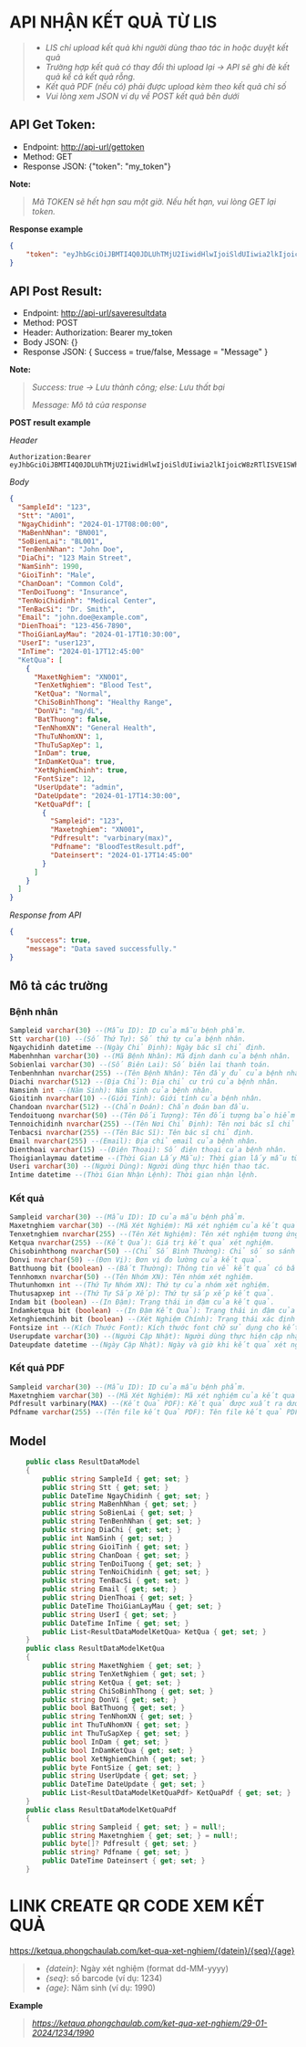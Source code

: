 # API NHẬN KẾT QUẢ TỪ LIS
> - *LIS chỉ upload kết quả khi người dùng thao tác in hoặc duyệt kết quả*
> - *Trường hợp kết quả có thay đổi thì upload lại -> API sẽ ghi đè kết quả kể cả kết quả rỗng.*
> - *Kết quả PDF (nếu có) phải được upload kèm theo kết quả chỉ số*
> - *Vui lòng xem JSON ví dụ về POST kết quả bên dưới*
## API Get Token:
- Endpoint: [http://api-url/gettoken](http://api-url/gettoken)
- Method: GET
- Response JSON: {"token": "my_token"}

**Note:**
> *Mã TOKEN sẽ hết hạn sau một giờ. Nếu hết hạn, vui lòng GET lại token.*
  
**Response example**
```json
{
    "token": "eyJhbGciOiJBMTI4Q0JDLUhTMjU2IiwidHlwIjoiSldUIiwia2lkIjoicW8zRTlISVE1SWh0N2U4dktoRzJtc1hhNHJNVUFrTUQifQ.eyJ1c2VybmFtZSI6InBob25nY2hhdWxhYl9hcGkiLCJyb2xlIjoiYWRtaW4iLCJuYmYiOjE3MDU0NjI3MjQsImV4cCI6MTcwNTQ2NjMyNCwiaXNzIjoicGhvbmdjaGF1bGFiX2FwaSIsImF1ZCI6ImFwaSJ9.Q0BXPB72ex7WbFU-AgvsEzgK9NZ6IMubrVepwOSUdus"
}
```
## API Post Result:
- Endpoint: [http://api-url/saveresultdata](http://api-url/saveresultdata)
- Method: POST
- Header:
    Authorization: Bearer my_token 
- Body JSON: {}
- Response JSON: { Success = true/false, Message = "Message" }
  
**Note:**
>  *Success: true -> Lưu thành công; else: Lưu thất bại*
> 
> *Message: Mô tả của response*
  
**POST result example**

*Header*
```
Authorization:Bearer eyJhbGciOiJBMTI4Q0JDLUhTMjU2IiwidHlwIjoiSldUIiwia2lkIjoicW8zRTlISVE1SWh0N2U4dktoRzJtc1hhNHJNVUFrTUQifQ.eyJ1c2VybmFtZSI6InBob25nY2hhdWxhYl9hcGkiLCJyb2xlIjoiYWRtaW4iLCJuYmYiOjE3MDU0ODg4MTMsImV4cCI6MTcwNTQ5MjQxMywiaXNzIjoicGhvbmdjaGF1bGFiX2FwaSIsImF1ZCI6ImFwaSJ9.emskgyawz3TLaCuJxhytw0hC3UGd0HV7qz34QYSwW_c
```
*Body*
```json
{
  "SampleId": "123",
  "Stt": "A001",
  "NgayChidinh": "2024-01-17T08:00:00",
  "MaBenhNhan": "BN001",
  "SoBienLai": "BL001",
  "TenBenhNhan": "John Doe",
  "DiaChi": "123 Main Street",
  "NamSinh": 1990,
  "GioiTinh": "Male",
  "ChanDoan": "Common Cold",
  "TenDoiTuong": "Insurance",
  "TenNoiChidinh": "Medical Center",
  "TenBacSi": "Dr. Smith",
  "Email": "john.doe@example.com",
  "DienThoai": "123-456-7890",
  "ThoiGianLayMau": "2024-01-17T10:30:00",
  "UserI": "user123",
  "InTime": "2024-01-17T12:45:00"
  "KetQua": [
    {
      "MaxetNghiem": "XN001",
      "TenXetNghiem": "Blood Test",
      "KetQua": "Normal",
      "ChiSoBinhThong": "Healthy Range",
      "DonVi": "mg/dL",
      "BatThuong": false,
      "TenNhomXN": "General Health",
      "ThuTuNhomXN": 1,
      "ThuTuSapXep": 1,
      "InDam": true,
      "InDamKetQua": true,
      "XetNghiemChinh": true,
      "FontSize": 12,
      "UserUpdate": "admin",
      "DateUpdate": "2024-01-17T14:30:00",
      "KetQuaPdf": [
        {
          "Sampleid": "123",
          "Maxetnghiem": "XN001",
          "Pdfresult": "varbinary(max)",
          "Pdfname": "BloodTestResult.pdf",
          "Dateinsert": "2024-01-17T14:45:00"
        }
      ]
    }
  ]
}
```
*Response from API*

```json
{
    "success": true,
    "message": "Data saved successfully."
}
```
## Mô tả các trường
### Bệnh nhân
```sql
Sampleid varchar(30) --(Mẫu ID): ID của mẫu bệnh phẩm.
Stt varchar(10) --(Số Thứ Tự): Số thứ tự của bệnh nhân.
Ngaychidinh datetime --(Ngày Chỉ Định): Ngày bác sĩ chỉ định.
Mabenhnhan varchar(30) --(Mã Bệnh Nhân): Mã định danh của bệnh nhân.
Sobienlai varchar(30) --(Số Biên Lai): Số biên lai thanh toán.
Tenbenhnhan nvarchar(255) --(Tên Bệnh Nhân): Tên đầy đủ của bệnh nhân.
Diachi nvarchar(512) --(Địa Chỉ): Địa chỉ cư trú của bệnh nhân.
Namsinh int --(Năm Sinh): Năm sinh của bệnh nhân.
Gioitinh nvarchar(10) --(Giới Tính): Giới tính của bệnh nhân.
Chandoan nvarchar(512) --(Chẩn Đoán): Chẩn đoán ban đầu.
Tendoituong nvarchar(50) --(Tên Đối Tượng): Tên đối tượng bảo hiểm y tế.
Tennoichidinh nvarchar(255) --(Tên Nơi Chỉ Định): Tên nơi bác sĩ chỉ định.
Tenbacsi nvarchar(255) --(Tên Bác Sĩ): Tên bác sĩ chỉ định.
Email nvarchar(255) --(Email): Địa chỉ email của bệnh nhân.
Dienthoai varchar(15) --(Điện Thoại): Số điện thoại của bệnh nhân.
Thoigianlaymau datetime --(Thời Gian Lấy Mẫu): Thời gian lấy mẫu từ bệnh nhân.
Useri varchar(30) --(Người Dùng): Người dùng thực hiện thao tác.
Intime datetime --(Thời Gian Nhận Lệnh): Thời gian nhận lệnh.
```
### Kết quả
```sql
Sampleid varchar(30) --(Mẫu ID): ID của mẫu bệnh phẩm.
Maxetnghiem varchar(30) --(Mã Xét Nghiệm): Mã xét nghiệm của kết quả.
Tenxetnghiem nvarchar(255) --(Tên Xét Nghiệm): Tên xét nghiệm tương ứng.
Ketqua nvarchar(255) --(Kết Quả): Giá trị kết quả xét nghiệm.
Chisobinhthong nvarchar(50) --(Chỉ Số Bình Thường): Chỉ số so sánh với giá trị bình thường.
Donvi nvarchar(50) --(Đơn Vị): Đơn vị đo lường của kết quả.
Batthuong bit (boolean) --(Bất Thường): Thông tin về kết quả có bất thường hay không.
Tennhomxn nvarchar(50) --(Tên Nhóm XN): Tên nhóm xét nghiệm.
Thutunhomxn int --(Thứ Tự Nhóm XN): Thứ tự của nhóm xét nghiệm.
Thutusapxep int --(Thứ Tự Sắp Xếp): Thứ tự sắp xếp kết quả.
Indam bit (boolean) --(In Đậm): Trạng thái in đậm của kết quả.
Indamketqua bit (boolean) --(In Đậm Kết Quả): Trạng thái in đậm của giá trị kết quả.
Xetnghiemchinh bit (boolean) --(Xét Nghiệm Chính): Trạng thái xác định xét nghiệm là chính hay không.
Fontsize int --(Kích Thước Font): Kích thước font chữ sử dụng cho kết quả xét nghiệm.
Userupdate varchar(30) --(Người Cập Nhật): Người dùng thực hiện cập nhật kết quả.
Dateupdate datetime --(Ngày Cập Nhật): Ngày và giờ khi kết quả xét nghiệm được cập nhật.
```
### Kết quả PDF
```sql
Sampleid varchar(30) --(Mẫu ID): ID của mẫu bệnh phẩm.
Maxetnghiem varchar(30) --(Mã Xét Nghiệm): Mã xét nghiệm của kết quả.
Pdfresult varbinary(MAX) --(Kết Quả PDF): Kết quả được xuất ra dưới định dạng PDF.
Pdfname varchar(255) --(Tên file kết Quả PDF): Tên file kết quả PDF.
```
## Model
```c#
    public class ResultDataModel
    {
        public string SampleId { get; set; }
        public string Stt { get; set; }
        public DateTime NgayChidinh { get; set; }
        public string MaBenhNhan { get; set; }
        public string SoBienLai { get; set; }
        public string TenBenhNhan { get; set; }
        public string DiaChi { get; set; }
        public int NamSinh { get; set; }
        public string GioiTinh { get; set; }
        public string ChanDoan { get; set; }
        public string TenDoiTuong { get; set; }
        public string TenNoiChidinh { get; set; }
        public string TenBacSi { get; set; }
        public string Email { get; set; }
        public string DienThoai { get; set; }
        public DateTime ThoiGianLayMau { get; set; }
        public string UserI { get; set; }
        public DateTime InTime { get; set; }
        public List<ResultDataModelKetQua> KetQua { get; set; }
    }
    public class ResultDataModelKetQua
    {
        public string MaxetNghiem { get; set; }
        public string TenXetNghiem { get; set; }
        public string KetQua { get; set; }
        public string ChiSoBinhThong { get; set; }
        public string DonVi { get; set; }
        public bool BatThuong { get; set; }
        public string TenNhomXN { get; set; }
        public int ThuTuNhomXN { get; set; }
        public int ThuTuSapXep { get; set; }
        public bool InDam { get; set; }
        public bool InDamKetQua { get; set; }
        public bool XetNghiemChinh { get; set; }
        public byte FontSize { get; set; }
        public string UserUpdate { get; set; }
        public DateTime DateUpdate { get; set; }
        public List<ResultDataModelKetQuaPdf> KetQuaPdf { get; set; }
    }
    public class ResultDataModelKetQuaPdf
    {
        public string Sampleid { get; set; } = null!;
        public string Maxetnghiem { get; set; } = null!;
        public byte[]? Pdfresult { get; set; }
        public string? Pdfname { get; set; }
        public DateTime Dateinsert { get; set; }
    }
```
# LINK CREATE QR CODE XEM KẾT QUẢ
https://ketqua.phongchaulab.com/ket-qua-xet-nghiem/{datein}/{seq}/{age}
> - *{datein}*: Ngày xét nghiệm (format dd-MM-yyyy)
> - *{seq}*: số barcode (ví dụ: 1234)
> - *{age}*: Năm sinh (ví dụ: 1990)

**Example**
> *https://ketqua.phongchaulab.com/ket-qua-xet-nghiem/29-01-2024/1234/1990*
